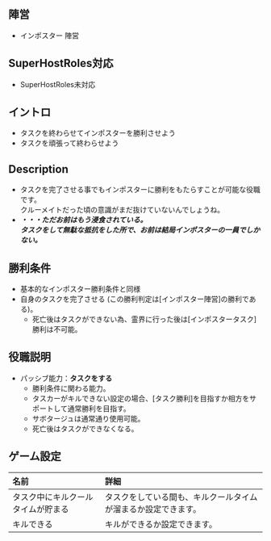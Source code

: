 ## 陣営
- インポスター 陣営

## SuperHostRoles対応
- SuperHostRoles未対応

## イントロ
- タスクを終わらせてインポスターを勝利させよう
- タスクを頑張って終わらせよう

## Description
- タスクを完了させる事でもインポスターに勝利をもたらすことが可能な役職です。<br>クルーメイトだった頃の意識がまだ抜けていないんでしょうね。
- _**・・・ただお前はもう浸食されている。<br>タスクをして無駄な抵抗をした所で、お前は結局インポスターの一員でしかない。**_

## 勝利条件
- 基本的なインポスター勝利条件と同様
- 自身のタスクを完了させる (この勝利判定は[インポスター陣営]の勝利である)。
  - 死亡後はタスクができない為、霊界に行った後は[インポスタータスク]勝利は不可能。

## 役職説明
- パッシブ能力：**タスクをする**
  - 勝利条件に関わる能力。
  - タスカーがキルできない設定の場合、[タスク勝利]を目指すか相方をサポートして通常勝利を目指す。
  - サボタージュは通常通り使用可能。
  - 死亡後はタスクができなくなる。

## ゲーム設定
| 名前 | 詳細 |
| :-- | :-- |
| タスク中にキルクールタイムが貯まる | タスクをしている間も、キルクールタイムが溜まるか設定できます。 |
| キルできる | キルができるか設定できます。 |